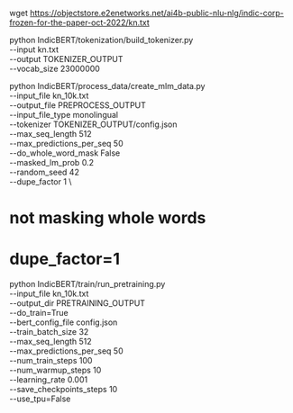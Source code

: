wget https://objectstore.e2enetworks.net/ai4b-public-nlu-nlg/indic-corp-frozen-for-the-paper-oct-2022/kn.txt

python IndicBERT/tokenization/build_tokenizer.py \
    --input kn.txt \
    --output TOKENIZER_OUTPUT \
    --vocab_size 23000000

python IndicBERT/process_data/create_mlm_data.py \
    --input_file kn_10k.txt \
    --output_file PREPROCESS_OUTPUT \
    --input_file_type monolingual \
    --tokenizer TOKENIZER_OUTPUT/config.json \
    --max_seq_length 512 \
    --max_predictions_per_seq 50 \
    --do_whole_word_mask False \
    --masked_lm_prob 0.2 \
    --random_seed 42 \
    --dupe_factor 1 \
# not masking whole words
# dupe_factor=1

python IndicBERT/train/run_pretraining.py \
--input_file kn_10k.txt \
--output_dir PRETRAINING_OUTPUT \
--do_train=True \
--bert_config_file config.json \
--train_batch_size 32 \
--max_seq_length 512 \
--max_predictions_per_seq 50 \
--num_train_steps 100 \
--num_warmup_steps 10 \
--learning_rate 0.001 \
--save_checkpoints_steps 10 \
--use_tpu=False